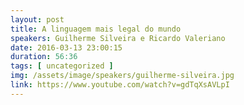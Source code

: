 ```yaml
---
layout: post
title: A linguagem mais legal do mundo
speakers: Guilherme Silveira e Ricardo Valeriano
date: 2016-03-13 23:00:15
duration: 56:36
tags: [ uncategorized ]
img: /assets/image/speakers/guilherme-silveira.jpg
link: https://www.youtube.com/watch?v=gdTqXsAVLpI
---
```

